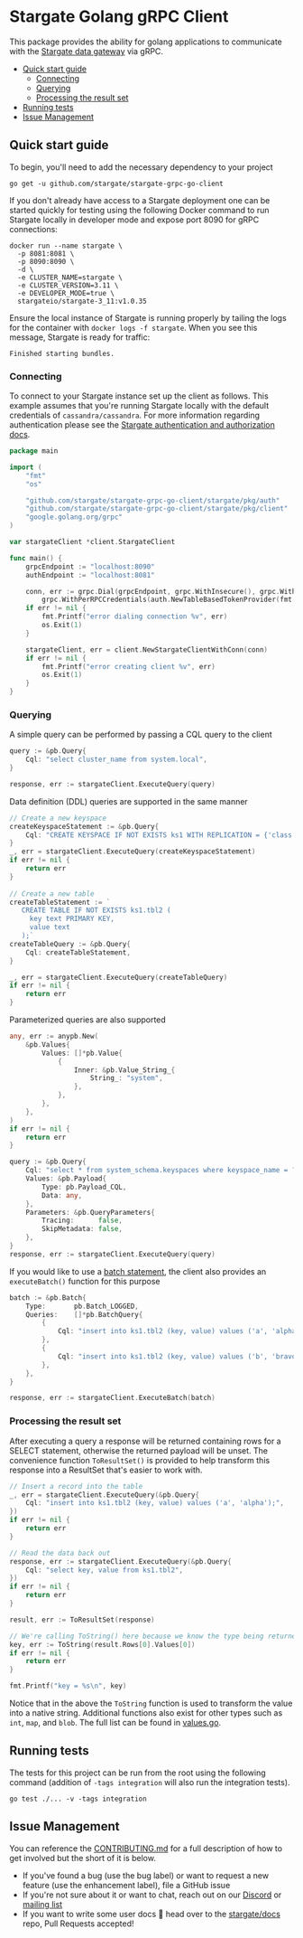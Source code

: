 # Stargate Golang gRPC Client

This package provides the ability for golang applications to communicate with the [Stargate data gateway](https://stargate.io/)
via gRPC.

- [Quick start guide](#quick-start-guide)
    - [Connecting](#connecting)
    - [Querying](#querying)
    - [Processing the result set](#processing-the-result-set)
- [Running tests](#running-tests)
- [Issue Management](#issue-management)
  
## Quick start guide

To begin, you'll need to add the necessary dependency to your project

```shell
go get -u github.com/stargate/stargate-grpc-go-client
```

If you don't already have access to a Stargate deployment one can be started quickly for testing using the following Docker
command to run Stargate locally in developer mode and expose port 8090 for gRPC connections:

```shell
docker run --name stargate \
  -p 8081:8081 \
  -p 8090:8090 \
  -d \
  -e CLUSTER_NAME=stargate \
  -e CLUSTER_VERSION=3.11 \
  -e DEVELOPER_MODE=true \
  stargateio/stargate-3_11:v1.0.35
```

Ensure the local instance of Stargate is running properly by tailing the logs for the container with `docker logs -f stargate`.
When you see this message, Stargate is ready for traffic:

`Finished starting bundles.`

### Connecting

To connect to your Stargate instance set up the client as follows. This example assumes that you're running Stargate locally
with the default credentials of `cassandra/cassandra`. For more information regarding authentication please see the
[Stargate authentication and authorization docs](https://stargate.io/docs/stargate/1.0/developers-guide/authnz.html).

```go
package main

import (
	"fmt"
	"os"

	"github.com/stargate/stargate-grpc-go-client/stargate/pkg/auth"
	"github.com/stargate/stargate-grpc-go-client/stargate/pkg/client"
	"google.golang.org/grpc"
)

var stargateClient *client.StargateClient

func main() {
	grpcEndpoint := "localhost:8090"
	authEndpoint := "localhost:8081"

	conn, err := grpc.Dial(grpcEndpoint, grpc.WithInsecure(), grpc.WithBlock(),
		grpc.WithPerRPCCredentials(auth.NewTableBasedTokenProvider(fmt.Sprintf("http://%s/v1/auth", authEndpoint), "cassandra", "cassandra")))
	if err != nil {
		fmt.Printf("error dialing connection %v", err)
		os.Exit(1)
	}

	stargateClient, err = client.NewStargateClientWithConn(conn)
	if err != nil {
		fmt.Printf("error creating client %v", err)
		os.Exit(1)
	}
}
```

### Querying

A simple query can be performed by passing a CQL query to the client

```go
query := &pb.Query{
    Cql: "select cluster_name from system.local",
}

response, err := stargateClient.ExecuteQuery(query)
```

Data definition (DDL) queries are supported in the same manner

```go
// Create a new keyspace
createKeyspaceStatement := &pb.Query{
    Cql: "CREATE KEYSPACE IF NOT EXISTS ks1 WITH REPLICATION = {'class' : 'SimpleStrategy', 'replication_factor' : 1};",
}
_, err = stargateClient.ExecuteQuery(createKeyspaceStatement)
if err != nil {
    return err
}
	
// Create a new table
createTableStatement := `
   CREATE TABLE IF NOT EXISTS ks1.tbl2 (
     key text PRIMARY KEY,
     value text
   );`
createTableQuery := &pb.Query{
	Cql: createTableStatement,
}

_, err = stargateClient.ExecuteQuery(createTableQuery)
if err != nil {
    return err
}
```


Parameterized queries are also supported

```go
any, err := anypb.New(
    &pb.Values{
        Values: []*pb.Value{
            {
                Inner: &pb.Value_String_{
                    String_: "system",
                },
            },
        },
    },
)
if err != nil {
	return err
}

query := &pb.Query{
    Cql: "select * from system_schema.keyspaces where keyspace_name = ?",
    Values: &pb.Payload{
        Type: pb.Payload_CQL,
        Data: any,
    },
    Parameters: &pb.QueryParameters{
        Tracing:      false,
        SkipMetadata: false,
    },
}
response, err := stargateClient.ExecuteQuery(query)
```

If you would like to use a [batch statement](https://cassandra.apache.org/doc/latest/cassandra/cql/dml.html#batch_statement),
the client also provides an `executeBatch()` function for this purpose

```go
batch := &pb.Batch{
    Type:       pb.Batch_LOGGED,
    Queries:    []*pb.BatchQuery{
        {
            Cql: "insert into ks1.tbl2 (key, value) values ('a', 'alpha');",
        },
        {
            Cql: "insert into ks1.tbl2 (key, value) values ('b', 'bravo');",
        },
    },
}

response, err := stargateClient.ExecuteBatch(batch)
```

### Processing the result set

After executing a query a response will be returned containing rows for a SELECT statement, otherwise the returned payload
will be unset. The convenience function `ToResultSet()` is provided to help transform this response into a ResultSet that's easier to work with.

```go
// Insert a record into the table
_, err = stargateClient.ExecuteQuery(&pb.Query{
    Cql: "insert into ks1.tbl2 (key, value) values ('a', 'alpha');",
})
if err != nil {
    return err
}

// Read the data back out
response, err := stargateClient.ExecuteQuery(&pb.Query{
    Cql: "select key, value from ks1.tbl2",
})
if err != nil {
	return err
}

result, err := ToResultSet(response)

// We're calling ToString() here because we know the type being returned. If this was something like a UUID we would use ToUUID().
key, err := ToString(result.Rows[0].Values[0])
if err != nil {
    return err
}

fmt.Printf("key = %s\n", key)
```

Notice that in the above the `ToString` function is used to transform the value into a native string. Additional functions
also exist for other types such as `int`, `map`, and `blob`. The full list can be found in [values.go](stargate/pkg/client/values.go).

## Running tests

The tests for this project can be run from the root using the following command (addition of `-tags integration` will also
run the integration tests).

```shell
go test ./... -v -tags integration
```


## Issue Management

You can reference the [CONTRIBUTING.md](CONTRIBUTING.md) for a full description of how to get involved but the short of it is below.

- If you've found a bug (use the bug label) or want to request a new feature (use the enhancement label), file a GitHub issue
- If you're not sure about it or want to chat, reach out on our [Discord](https://discord.gg/GravUqY) or [mailing list](https://groups.google.com/a/lists.stargate.io/g/stargate-users)
- If you want to write some user docs 🎉 head over to the [stargate/docs](https://github.com/stargate/docs) repo, Pull Requests accepted!
